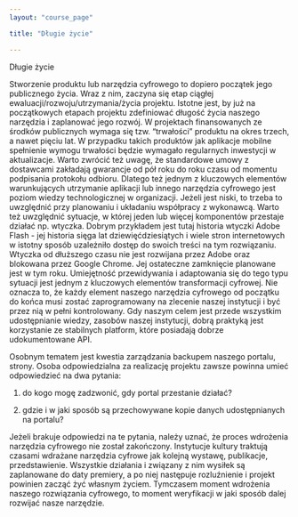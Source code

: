 ```yaml
---
layout: "course_page"

title: "Długie życie"

---
```


<div class="text-center screen-title">
Długie życie
</div>

<div class="screen-content">
  <p>
Stworzenie produktu lub narzędzia cyfrowego to dopiero początek jego publicznego życia. Wraz z nim, zaczyna się etap ciągłej ewaluacji/rozwoju/utrzymania/życia projektu.
Istotne jest, by już na początkowych etapach projektu zdefiniować  długość życia naszego narzędzia i zaplanować jego rozwój. W projektach finansowanych ze środków publicznych wymaga się tzw. “trwałości” produktu na okres trzech, a nawet pięciu lat. W przypadku takich produktów jak aplikacje mobilne spełnienie wymogu trwałości będzie wymagało regularnych inwestycji w aktualizacje. Warto zwrócić też uwagę, że standardowe umowy z dostawcami zakładają gwarancje od pół roku do roku czasu od momentu podpisania protokołu odbioru.
Dlatego też jednym z kluczowych elementów warunkujących utrzymanie aplikacji lub innego narzędzia cyfrowego jest poziom wiedzy technologicznej w organizacji. Jeżeli jest niski, to trzeba to uwzględnić przy planowaniu i układaniu współpracy z wykonawcą. Warto też uwzględnić sytuacje, w której jeden lub więcej komponentów przestaje działać np. wtyczka. Dobrym przykładem jest tutaj historia wtyczki Adobe Flash - jej historia sięga lat dziewięćdziesiątych i wiele stron internetowych w istotny sposób uzależniło dostęp do swoich treści na tym rozwiązaniu. Wtyczka od dłuższego czasu nie jest rozwijana przez Adobe oraz blokowana przez Google Chrome. Jej ostateczne zamknięcie planowane jest w tym roku. Umiejętność przewidywania i adaptowania się do tego typu sytuacji jest jednym z kluczowych elementów transformacji cyfrowej.
Nie oznacza to, że każdy element naszego narzędzia cyfrowego od początku do końca musi zostać zaprogramowany na zlecenie naszej instytucji i być przez nią w pełni kontrolowany. Gdy naszym celem jest przede wszystkim udostępnianie wiedzy, zasobów naszej instytucji, dobrą praktyką jest korzystanie ze stabilnych platform, które posiadają dobrze udokumentowane API.
<div class="screen-content">
  <p>
Osobnym tematem jest kwestia zarządzania backupem naszego portalu, strony. Osoba odpowiedzialna za realizację projektu zawsze powinna umieć odpowiedzieć na dwa pytania:
  </p>
  
  <p>
  <ol>
    <p>
<li class="number">do kogo mogę zadzwonić, gdy portal przestanie działać?</li>
      </p>
       <p>
<li class="number">gdzie i w jaki sposób są przechowywane kopie danych udostępnianych na portalu?</li>
      </p>
</ol>
  </p>
 <p>
Jeżeli brakuje odpowiedzi na te pytania, należy uznać, że proces wdrożenia narzędzia cyfrowego nie został zakończony.
Instytucje kultury traktują czasami wdrażane narzędzia cyfrowe jak kolejną wystawę, publikacje, przedstawienie. Wszystkie działania i związany z nim wysiłek są zaplanowane do daty premiery, a po niej następuje rozluźnienie i projekt powinien zacząć żyć własnym życiem. Tymczasem moment wdrożenia naszego rozwiązania cyfrowego, to moment weryfikacji w jaki sposób dalej rozwijać nasze narzędzie.
  </p>  
  

</div> 
